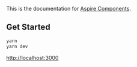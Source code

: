 This is the documentation for [Aspire Components](https://www.aspirecomponents.com/).

## Get Started

```bash
yarn
yarn dev
```
[http://localhost:3000](http://localhost:3000)

